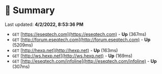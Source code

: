 # 📖 Summary
Last updated: **4/2/2022, 8:53:36 PM**

- `GET` [https://eseqtech.com](https://eseqtech.com) - **Up** (367ms)
- `GET` [http://forum.eseqtech.com](http://forum.eseqtech.com) - **Up** (5209ms)
- `GET` [http://hexp.net](http://hexp.net) - **Up** (163ms)
- `GET` [http://ws.hexp.net](http://ws.hexp.net) - **Up** (169ms)
- `GET` [http://eseqtech.com/infoline](http://eseqtech.com/infoline) - **Up** (307ms)
